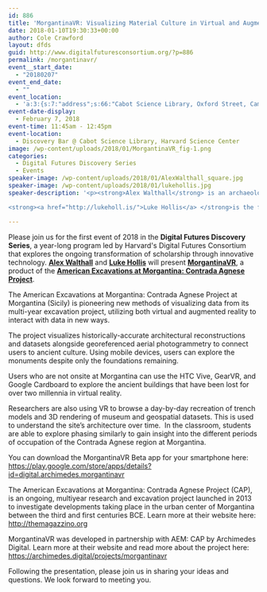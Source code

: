 ```yaml
---
id: 886
title: 'MorgantinaVR: Visualizing Material Culture in Virtual and Augmented Reality'
date: 2018-01-10T19:30:33+00:00
author: Cole Crawford
layout: dfds
guid: http://www.digitalfuturesconsortium.org/?p=886
permalink: /morgantinavr/
event__start_date:
  - "20180207"
event_end_date:
  - ""
event_location:
  - 'a:3:{s:7:"address";s:66:"Cabot Science Library, Oxford Street, Cambridge, MA, United States";s:3:"lat";s:17:"42.37623670000001";s:3:"lng";s:9:"-71.11624";}'
event-date-display:
  - February 7, 2018
event-time: 11:45am - 12:45pm
event-location:
  - Discovery Bar @ Cabot Science Library, Harvard Science Center
image: /wp-content/uploads/2018/01/MorgantinaVR_fig-1.png
categories:
  - Digital Futures Discovery Series
  - Events
speaker-image: /wp-content/uploads/2018/01/AlexWalthall_square.jpg
speaker-image: /wp-content/uploads/2018/01/lukehollis.jpg
speaker-description: '<p><strong>Alex Walthall</strong> is an archaeologist who specializes in the material culture of the ancient Mediterranean region, particularly the archaeology of ancient Sicily. He currently serves as Director of the Contrada Agnese Project (CAP) at Morgantina. For the latest news on the CAP excavations, visit <a href="http://www.themagazzino.org/">www.themagazzino.org</a>. When not in the field, Alex teaches at the University of Texas at Austin, where he is an Assistant Professor of Greek and Roman Archaeology in the Department of Classics. He is a 2017–18 fellow with Harvard’s Center for Hellenic Studies, and is teaching a seminar on the history and archaeology of Sicily this Spring in Harvard’s Department of Classics.</p>

<strong><a href="http://lukeholl.is/">Luke Hollis</a> </strong>is the founder of Archimedes Digital, a Cambridge-based startup dedicated to software and mixed reality development for the humanities. Rather than creating software that further distracts and isolates users, the artists, developers, and archivists at Archimedes build applications that connect us to our shared traditions and cultures. Archimedes Digital partners with libraries, museums, and archives as well as sponsors internationally to develop applications for education and cultural heritage across platforms.'

---
```

<p>
  Please join us for the first event of 2018 in the <strong>Digital Futures Discovery Series</strong>, a year-long program led by Harvard's Digital Futures Consortium that explores the ongoing transformation of scholarship through innovative technology. <a href="#Walthall"><strong>Alex Walthall</strong></a> and <a href="#Hollis"><strong>Luke Hollis</strong></a> will present <strong><a href="http://themagazzino.org">MorgantinaVR</a></strong>, a product of the <strong><a href="http://themagazzino.org/">American Excavations at Morgantina: Contrada Agnese Project</a></strong>.
</p>

<p>
  The American Excavations at Morgantina: Contrada Agnese Project at Morgantina (Sicily) is pioneering new methods of visualizing data from its multi-year excavation project, utilizing both virtual and augmented reality to interact with data in new ways.
</p>

<p>
  The project visualizes historically-accurate architectural reconstructions and datasets alongside georeferenced aerial photogrammetry to connect users to ancient culture. Using mobile devices, users can explore the monuments despite only the foundations remaining.
</p>

<p>
  Users who are not onsite at Morgantina can use the HTC Vive, GearVR, and Google Cardboard to explore the ancient buildings that have been lost for over two millennia in virtual reality.
</p>

<p>
  Researchers are also using VR to browse a day-by-day recreation of trench models and 3D rendering of museum and geospatial datasets. This is used to understand the site’s architecture over time.  In the classroom, students are able to explore phasing similarly to gain insight into the different periods of occupation of the Contrada Agnese region at Morgantina.
</p>

<p>
  You can download the MorgantinaVR Beta app for your smartphone here: </span><a href="https://play.google.com/store/apps/details?id=digital.archimedes.morgantinavr">https://play.google.com/store/apps/details?id=digital.archimedes.morgantinavr</a>
</p>

<p>
  The American Excavations at Morgantina: Contrada Agnese Project (CAP), is an ongoing, multiyear research and excavation project launched in 2013 to investigate developments taking place in the urban center of Morgantina between the third and first centuries BCE. Learn more at their website here: <a href="http://themagazzino.org">http://themagazzino.org</a>
</p>

<p>
  MorgantinaVR was developed in partnership with AEM: CAP by Archimedes Digital. Learn more at their website and read more about the project here: <a href="https://archimedes.digital/projects/morgantinavr">https://archimedes.digital/projects/morgantinavr</a>
</p>

<p>
  Following the presentation, please join us in sharing your ideas and questions. We look forward to meeting you.
</p>

